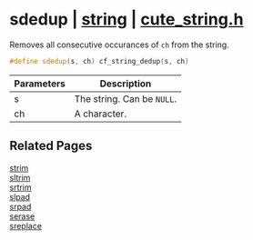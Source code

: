 # sdedup | [string](https://github.com/RandyGaul/cute_framework/blob/master/docs/string_readme.md) | [cute_string.h](https://github.com/RandyGaul/cute_framework/blob/master/include/cute_string.h)

Removes all consecutive occurances of `ch` from the string.

```cpp
#define sdedup(s, ch) cf_string_dedup(s, ch)
```

Parameters | Description
--- | ---
s | The string. Can be `NULL`.
ch | A character.

## Related Pages

[strim](https://github.com/RandyGaul/cute_framework/blob/master/docs/string/strim.md)  
[sltrim](https://github.com/RandyGaul/cute_framework/blob/master/docs/string/sltrim.md)  
[srtrim](https://github.com/RandyGaul/cute_framework/blob/master/docs/string/srtrim.md)  
[slpad](https://github.com/RandyGaul/cute_framework/blob/master/docs/string/slpad.md)  
[srpad](https://github.com/RandyGaul/cute_framework/blob/master/docs/string/srpad.md)  
[serase](https://github.com/RandyGaul/cute_framework/blob/master/docs/string/serase.md)  
[sreplace](https://github.com/RandyGaul/cute_framework/blob/master/docs/string/sreplace.md)  
